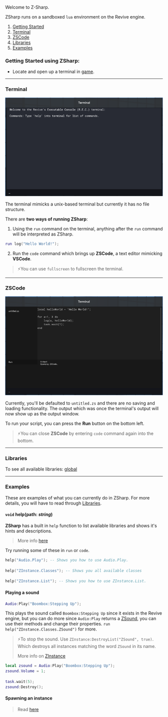Welcome to Z-Sharp.

ZSharp runs on a sandboxed `lua` environment on the Revive engine.

1. [Getting Started](#getting-started-using-zsharp)
2. [Terminal](#terminal)
3. [ZSCode](#zscode)
4. [Libraries](#libraries)
5. [Examples](#examples)

### Getting Started using ZSharp:
- Locate and open up a terminal in [game](https://www.roblox.com/games/141084271/Rise-of-the-Dead).

---
### Terminal

![Terminal](resources/images/terminal.png)

The terminal mimicks a unix-based terminal but currently it has no file structure.

There are **two ways of running ZSharp**:
1) Using the `run` command on the terminal, anything after the `run` command will be interpreted as ZSharp.

```lua
run log("Hello World!");
```

2) Run the `code` command which brings up **ZSCode**, a text editor mimicking **VSCode**.

>⚡You can use `fullscreen` to fullscreen the terminal.

---
### ZSCode

![ZSCode](resources/images/zscode.png)

Currently, you'll be defaulted to `untitled.zs` and there are no saving and loading functionality. The output which was once the terminal's output will now show up as the output window.

To run your script, you can press the **Run** button on the bottom left.

>⚡You can close **ZSCode** by entering `code` command again into the bottom.

---

### Libraries

To see all available libraries: [global](Library/global)

---
### Examples
These are examples of what you can currently do in ZSharp. For more details, you will have to read through [Libraries](#libraries).

#### `void` help(path: *string*)
**ZSharp** has a built in `help` function to list available libraries and shows it's hints and descriptions.

> More info [here](Library/global#help)

Try running some of these in `run` or `code`.
```lua
help("Audio.Play"); -- Shows you how to use Audio.Play.

help("ZInstance.Classes"); -- Shows you all available classes

help("ZInstance.List"); -- Shows you how to use ZInstance.List.
```

#### Playing a sound
```lua
Audio:Play("Boombox:Stepping Up");
```

This plays the sound called `Boombox:Stepping Up` since it exists in the Revive engine, but you can do more since `Audio:Play` returns a [ZSound](Library/ZSound), you can use their methods and change their properties. `run help("ZInstance.Classes.ZSound")` for more.

>⚡To stop the sound. Use `ZInstance:DestroyList("ZSound", true)`. Which destroys all instances matching the word `ZSound` in its name.
>
>More info on [ZInstance](Library/ZInstance)

```lua
local zsound = Audio:Play("Boombox:Stepping Up");
zsound.Volume = 1;

task.wait(5);
zsound:Destroy();
```

#### Spawning an instance
> Read [here](Library/global#new)

